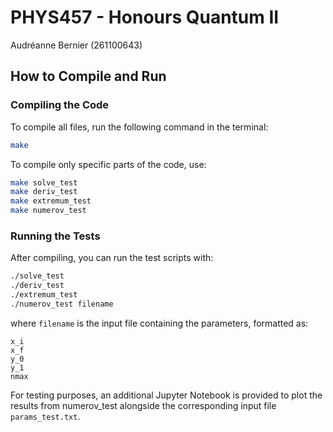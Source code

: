 # PHYS457 - Honours Quantum II
Audréanne Bernier (261100643)

## **How to Compile and Run**  

### **Compiling the Code**  
To compile all files, run the following command in the terminal:  

```sh
make
```

To compile only specific parts of the code, use:  

```sh
make solve_test
make deriv_test
make extremum_test
make numerov_test
```  

### **Running the Tests**  
After compiling, you can run the test scripts with:  

```sh
./solve_test
./deriv_test
./extremum_test
./numerov_test filename
```  

where `filename` is the input file containing the parameters, formatted as:  

```
x_i  
x_f  
y_0  
y_1  
nmax  
```  

For testing purposes, an additional Jupyter Notebook is provided to plot the results 
from numerov_test alongside the corresponding input file `params_test.txt`.